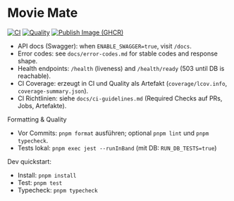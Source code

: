# Movie Mate

[![CI](https://github.com/torstenmaas/movie-mate/actions/workflows/ci.yml/badge.svg?branch=main)](https://github.com/torstenmaas/movie-mate/actions/workflows/ci.yml)
[![Quality](https://github.com/torstenmaas/movie-mate/actions/workflows/quality.yml/badge.svg)](https://github.com/torstenmaas/movie-mate/actions/workflows/quality.yml)
[![Publish Image (GHCR)](https://github.com/torstenmaas/movie-mate/actions/workflows/publish-image.yml/badge.svg)](https://github.com/torstenmaas/movie-mate/actions/workflows/publish-image.yml)

- API docs (Swagger): when `ENABLE_SWAGGER=true`, visit `/docs`.
- Error codes: see `docs/error-codes.md` for stable codes and response shape.
- Health endpoints: `/health` (liveness) and `/health/ready` (503 until DB is reachable).
- CI Coverage: erzeugt in CI und Quality als Artefakt (`coverage/lcov.info`, `coverage-summary.json`).
- CI Richtlinien: siehe `docs/ci-guidelines.md` (Required Checks auf PRs, Jobs, Artefakte).

Formatting & Quality

- Vor Commits: `pnpm format` ausführen; optional `pnpm lint` und `pnpm typecheck`.
- Tests lokal: `pnpm exec jest --runInBand` (mit DB: `RUN_DB_TESTS=true`)

Dev quickstart:

- Install: `pnpm install`
- Test: `pnpm test`
- Typecheck: `pnpm typecheck`
